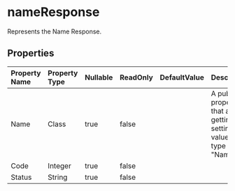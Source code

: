 # **nameResponse**

Represents the Name Response. 

## **Properties**

| Property Name | Property Type | Nullable |  ReadOnly | DefaultValue | Description | 
| :- | :- | :- |:- |  :- | :- |
|Name|Class|true|false |  |A public property that allows getting and setting a value of type "Name".|
|Code|Integer|true|false |  ||
|Status|String|true|false |  ||

